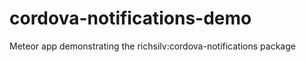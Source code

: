 cordova-notifications-demo
==========================

Meteor app demonstrating the richsilv:cordova-notifications package
